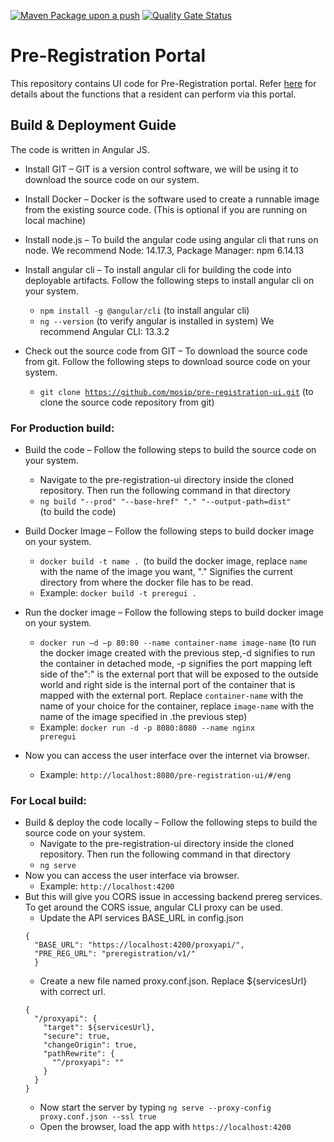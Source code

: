 [![Maven Package upon a push](https://github.com/mosip/pre-registration-ui/actions/workflows/push_trigger.yml/badge.svg?branch=develop)](https://github.com/mosip/pre-registration-ui/actions/workflows/push_trigger.yml)
[![Quality Gate Status](https://sonarcloud.io/api/project_badges/measure?branch=develop&project=mosip_pre-registration-ui&metric=alert_status)](https://sonarcloud.io/dashboard?branch=develop&id=mosip_pre-registration-ui)


# Pre-Registration Portal

This repository contains UI code for Pre-Registration portal. Refer [here](https://docs.mosip.io/1.2.0/modules/pre-registration/pre-registration-user-guide) for details about the functions that a resident can perform via this portal.

## Build &amp; Deployment Guide

The code is written in Angular JS. 

- Install GIT – GIT is a version control software, we will be using it to download the source code on our system. 
  
- Install Docker – Docker is the software used to create a runnable image from the existing source code.
  (This is optional if you are running on local machine)
  
- Install node.js – To build the angular code using angular cli that runs on node. 
  We recommend Node: 14.17.3, Package Manager: npm 6.14.13
  
- Install angular cli – To install angular cli for building the code into deployable artifacts. Follow the following steps to install angular cli on your system.
  - <code>npm install -g @angular/cli</code> (to install angular cli)
  - <code>ng --version</code> (to verify angular is installed in system)
  We recommend Angular CLI: 13.3.2
  
- Check out the source code from GIT – To download the source code from git. Follow the following steps to download source code on your system.
  - <code>git clone https://github.com/mosip/pre-registration-ui.git</code> (to clone the source code repository from git)

### For Production build:

- Build the code – Follow the following steps to build the source code on your system.
  - Navigate to the pre-registration-ui directory inside the cloned repository. Then run the following command in that directory
  - <code>ng build "--prod" "--base-href" "." "--output-path=dist" </code>(to build the code)

- Build Docker Image – Follow the following steps to build docker image on your system.
  - <code>docker build -t name . </code>(to build the docker image, replace <code>name</code> with the name of the image you want, &quot;.&quot; Signifies the current directory from where the docker file has to be read.
  - Example: <code>docker build -t preregui .</code>
- Run the docker image – Follow the following steps to build docker image on your system.
  - <code>docker run –d –p 80:80 --name container-name image-name</code> (to run the docker image created with the previous step,-d signifies to run the container in detached mode, -p signifies the port mapping left side of the&quot;:&quot; is the external port that will be exposed to the outside world and right side is the internal port of the container that is mapped with the external port. Replace <code>container-name</code> with the name of your choice for the container, replace <code>image-name</code> with the name of the image specified in .the previous step)
  - Example: <code>docker run -d -p 8080:8080 --name nginx preregui</code>
- Now you can access the user interface over the internet via browser.
  - Example: <code>http://localhost:8080/pre-registration-ui/#/eng</code>
  
### For Local build:
- Build & deploy the code locally – Follow the following steps to build the source code on your system.
  - Navigate to the pre-registration-ui directory inside the cloned repository. Then run the following command in that directory
  - <code>ng serve</code>
- Now you can access the user interface via browser.
  - Example: <code>http://localhost:4200</code>
- But this will give you CORS issue in accessing backend prereg services. To get around the CORS issue, angular CLI proxy can be used.
  - Update the API services BASE_URL in config.json
  ```
  {  
	"BASE_URL": "https://localhost:4200/proxyapi/",    
	"PRE_REG_URL": "preregistration/v1/"  
	}
  ```
  - Create a new file named proxy.conf.json. Replace ${servicesUrl} with correct url.
  ```
  {
    "/proxyapi": {
      "target": ${servicesUrl},
      "secure": true,
      "changeOrigin": true,
      "pathRewrite": {
        "^/proxyapi": ""
      }
    }    
  }
  ```
  - Now start the server by typing <code>ng serve --proxy-config proxy.conf.json --ssl true</code>
  - Open the browser, load the app with <code>https://localhost:4200</code>
